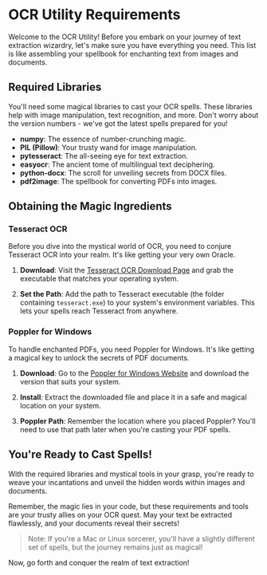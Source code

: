# OCR Utility Requirements

Welcome to the OCR Utility! Before you embark on your journey of text extraction wizardry, let's make sure you have everything you need. This list is like assembling your spellbook for enchanting text from images and documents.

## Required Libraries

You'll need some magical libraries to cast your OCR spells. These libraries help with image manipulation, text recognition, and more. Don't worry about the version numbers - we've got the latest spells prepared for you!

- **numpy**: The essence of number-crunching magic.
- **PIL (Pillow)**: Your trusty wand for image manipulation.
- **pytesseract**: The all-seeing eye for text extraction.
- **easyocr**: The ancient tome of multilingual text deciphering.
- **python-docx**: The scroll for unveiling secrets from DOCX files.
- **pdf2image**: The spellbook for converting PDFs into images.

## Obtaining the Magic Ingredients

### Tesseract OCR

Before you dive into the mystical world of OCR, you need to conjure Tesseract OCR into your realm. It's like getting your very own Oracle.

1. **Download**: Visit the [Tesseract OCR Download Page](https://github.com/tesseract-ocr/tesseract) and grab the executable that matches your operating system.

2. **Set the Path**: Add the path to Tesseract executable (the folder containing `tesseract.exe`) to your system's environment variables. This lets your spells reach Tesseract from anywhere.

### Poppler for Windows

To handle enchanted PDFs, you need Poppler for Windows. It's like getting a magical key to unlock the secrets of PDF documents.

1. **Download**: Go to the [Poppler for Windows Website](http://blog.alivate.com.au/poppler-windows/) and download the version that suits your system.

2. **Install**: Extract the downloaded file and place it in a safe and magical location on your system.

3. **Poppler Path**: Remember the location where you placed Poppler? You'll need to use that path later when you're casting your PDF spells.

## You're Ready to Cast Spells!

With the required libraries and mystical tools in your grasp, you're ready to weave your incantations and unveil the hidden words within images and documents.

Remember, the magic lies in your code, but these requirements and tools are your trusty allies on your OCR quest. May your text be extracted flawlessly, and your documents reveal their secrets!

> Note: If you're a Mac or Linux sorcerer, you'll have a slightly different set of spells, but the journey remains just as magical!

Now, go forth and conquer the realm of text extraction!
